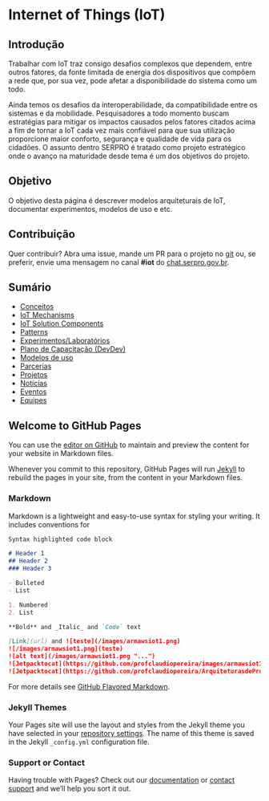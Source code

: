 # Internet of Things (IoT)

## Introdução

Trabalhar com IoT traz consigo desafios complexos que dependem, entre outros fatores, da fonte limitada de energia dos dispositivos que compõem a rede que, por sua vez, pode afetar a disponibilidade do sistema como um todo. 

Ainda temos os desafios da interoperabilidade, da compatibilidade entre os sistemas e da mobilidade. Pesquisadores a todo momento buscam estratégias para mitigar os impactos causados pelos fatores citados acima a fim de tornar a IoT cada vez mais confiável para que sua utilização proporcione maior conforto, segurança e qualidade de vida para os cidadões. O assunto dentro SERPRO é tratado como projeto estratégico onde o avanço na maturidade desde tema é um dos objetivos do projeto.


## Objetivo
O objetivo desta página é descrever modelos arquiteturais de IoT, documentar experimentos, modelos de uso e etc.

## Contribuição
Quer contribuir? Abra uma issue, mande um PR para o projeto no [git](https://git.serpro/dedat/arquitetura/iot) ou, se preferir, envie uma mensagem no canal **#iot** do [chat.serpro.gov.br](https://chat.serpro.gov.br/channel/iot).

## Sumário

- [Conceitos](introduction.md)
- [IoT Mechanisms](iot_mechanisms.md)
- [IoT Solution Components](iot_solution_components.md)
- [Patterns](patterns.md)
- [Experimentos/Laboratórios](experimentos.md)
- [Plano de Capacitação (DevDev)](capacitacao.md)
- [Modelos de uso](modelos_uso.md)
- [Parcerias](parcerias.md)
- [Projetos](projetos.md)
- [Notícias](noticias.md)
- [Eventos](Eventos.md)
- [Equipes](equipes.md)









## Welcome to GitHub Pages

You can use the [editor on GitHub](https://github.com/profclaudiopereira/ArquiteturasdeProjetosIoT/edit/gh-pages/index.md) to maintain and preview the content for your website in Markdown files.

Whenever you commit to this repository, GitHub Pages will run [Jekyll](https://jekyllrb.com/) to rebuild the pages in your site, from the content in your Markdown files.

### Markdown

Markdown is a lightweight and easy-to-use syntax for styling your writing. It includes conventions for

```markdown
Syntax highlighted code block

# Header 1
## Header 2
### Header 3

- Bulleted
- List

1. Numbered
2. List

**Bold** and _Italic_ and `Code` text

[Link](url) and ![teste](/images/armawsiot1.png)
![/images/armawsiot1.png](teste)
![alt text](/images/armawsiot1.png "...")
![Jetpacktocat](https://github.com/profclaudiopereira/images/armawsiot1.png)
![Jetpacktocat](https://github.com/profclaudiopereira/ArquiteturasdeProjetosIoT/images/armawsiot1.png)


```

For more details see [GitHub Flavored Markdown](https://guides.github.com/features/mastering-markdown/).

### Jekyll Themes

Your Pages site will use the layout and styles from the Jekyll theme you have selected in your [repository settings](https://github.com/profclaudiopereira/ArquiteturasdeProjetosIoT/settings/pages). The name of this theme is saved in the Jekyll `_config.yml` configuration file.

### Support or Contact

Having trouble with Pages? Check out our [documentation](https://docs.github.com/categories/github-pages-basics/) or [contact support](https://support.github.com/contact) and we’ll help you sort it out.
